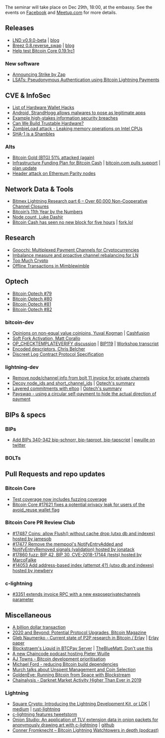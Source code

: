 The seminar will take place on Dec 29th, 18:00, at the embassy.
See the events on [Facebook](https://www.facebook.com/events/4023279627685983/)
and [Meetup.com](https://www.meetup.com/bitcoin-il/events/268212897)
for more details.

## Releases
- [LND v0.9.0-beta](https://github.com/lightningnetwork/lnd/releases/tag/v0.9.0-beta) | [blog](https://blog.lightning.engineering/announcement/2020/01/21/lnd-v0.9.html)
- [Breez 0.8.reverse_swap](https://github.com/breez/breezmobile/releases/tag/0.8.reverse_swap) | [blog](https://medium.com/breez-technology/reverse-submarine-swaps-another-step-towards-a-p2p-lightning-economy-bacb040fdca7)
- [Help test Bitcoin Core 0.19.1rc1](https://bitcoincore.org/bin/bitcoin-core-0.19.1/)

### New software
- [Announcing Strike by Zap](https://medium.com/@JimmyMow/announcing-strike-by-zap-4f578c7c8984)
- [LSATs: Pseudonymous Authentication using Bitcoin Lightning Payments](https://medium.com/tierion/lsats-pseudonymous-authentication-using-bitcoin-lightning-payments-459e209b4b36)

## CVE & InfoSec
- [List of Hardware Wallet Hacks](https://thecharlatan.github.io/List-Of-Hardware-Wallet-Hacks/)
- [Android, StrandHogg allows malwares to pose as legitimate apps](https://promon.co/security-news/strandhogg/)
- [Example high-stakes information security breaches](https://docs.google.com/document/d/1_smEDPWDVIaLuZ14Cm7KLHcWx4LkJ0DCTk8bcHjYy_Y/edit#heading=h.hqf76e8phc7g)
- [Can We Build Trustable Hardware?](https://www.bunniestudios.com/blog/?p=5706)
- [ZombieLoad attack - Leaking memory operations on Intel CPUs](https://media.ccc.de/v/36c3-10754-zombieload_attack)
- [SHA-1 is a Shambles](https://sha-mbles.github.io/)

### Alts
- [Bitcoin Gold (BTG) 51% attacked (again)](https://gist.github.com/metalicjames/71321570a105940529e709651d0a9765)
- [Infrastructure Funding Plan for Bitcoin Cash](https://medium.com/@jiangzhuoer/infrastructure-funding-plan-for-bitcoin-cash-131fdcd2412e) |
  [bitcoin.com pulls support](https://www.coindesk.com/roger-vers-mining-pool-pulls-support-for-bitcoin-cash-dev-fund-over-chain-split-threat) |
  [plan update](https://read.cash/@Jiang_Zhuoer_BTC.TOP_CEO/bch-miner-donation-plan-update-a45daad6)
- [Header attack on Ethereum Parity nodes](https://twitter.com/sdlerner/status/1211902701526749185)

## Network Data & Tools
- [Bitmex Lightning Research part 6 – Over 60,000 Non-Cooperative Channel Closures](https://blog.bitmex.com/lightning-network-part-6-over-60000-non-cooperative-channel-closures)
- [Bitcoin’s 11th Year by the Numbers](https://bitcoinmagazine.com/articles/happy-birthday-bitcoin-heres-a-look-at-bitcoins-11th-year-by-the-numbers)
- [Node count, Luke Dashjr](https://luke.dashjr.org/programs/bitcoin/files/charts/historical.html)
- [Bitcoin Cash has seen no new block for five hours](https://cointelegraph.com/news/bitcoin-cash-sees-no-blocks-for-5-hours-no-significant-backlog-due-to-low-usage) | [fork.lol](https://fork.lol/blocks/time)

## Research
- [Gnocchi: Multiplexed Payment Channels for Cryptocurrencies](https://www.semanticscholar.org/paper/Gnocchi-%3A-A-Multiplexed-Payment-Channel-Scheme-Pan-Tang/cbe604014e5cc5e6a7c340b549a21aeebdb32185)
- [Imbalance measure and proactive channel rebalancing for LN](https://arxiv.org/abs/1912.09555)
- [Too Much Crypto](https://eprint.iacr.org/2019/1492)
- [Offline Transactions in Mimblewimble](https://gist.github.com/DavidBurkett/32e33835b03f9101666690b7d6185203)

## Optech
- [Bitcoin Optech #79](https://bitcoinops.org/en/newsletters/2020/01/08/)
- [Bitcoin Optech #80](https://bitcoinops.org/en/newsletters/2020/01/15/)
- [Bitcoin Optech #81](https://bitcoinops.org/en/newsletters/2020/01/22/)
- [Bitcoin Optech #82](https://bitcoinops.org/en/newsletters/2020/01/29/)

### bitcoin-dev
- [Opinions on non-equal value coinjoins, Yuval Kogman](https://lists.linuxfoundation.org/pipermail/bitcoin-dev/2019-December/017541.html) | [Cashfusion](https://bitcoinmagazine.com/articles/)
- [Soft Fork Activation, Matt Corallo](https://lists.linuxfoundation.org/pipermail/bitcoin-dev/2020-January/017547.html)
- [OP_CHECKTEMPLATEVERIFY discussion](https://bitcointalk.org/index.php?topic=5220520.msg53710072) | [BIP119](https://github.com/bitcoin/bips/blob/0042dec548f8c819df7ea48fdeec78af21974384/bip-0119.mediawiki) | [Workshop transcript](https://diyhpl.us/wiki/transcripts/ctv-bip-review-workshop/)
- [Encoded descriptors, Chris Belcher](https://lists.linuxfoundation.org/pipermail/bitcoin-dev/2019-December/017529.html)
- [Discreet Log Contract Protocol Specification](https://lists.linuxfoundation.org/pipermail/bitcoin-dev/2020-January/017563.html)

### lightning-dev
- [Remove node/channel info from bolt 11 invoice for private channels](https://lists.linuxfoundation.org/pipermail/lightning-dev/2020-January/002435.html)
- [Decoy node_ids and short_channel_ids](https://lists.linuxfoundation.org/pipermail/lightning-dev/2020-January/002435.html) | [Optech's summary](https://bitcoinops.org/en/newsletters/2020/01/29/#breaking-the-link-between-utxos-and-unannounced-channels)
- [Layered commitments with eltoo](https://lists.linuxfoundation.org/pipermail/lightning-dev/2020-January/002448.html) | [Optech's summary](https://bitcoinops.org/en/newsletters/2020/01/29/#layered-commitments-with-eltoo)
- [Payswap - using a circular self-payment to hide the actual direction of payment](https://lists.linuxfoundation.org/pipermail/bitcoin-dev/2020-January/017595.html)

## BIPs & specs

### BIPs
- [Add BIPs 340-342 bip-schnorr, bip-taproot, bip-tapscript](https://github.com/bitcoin/bips/pull/876) | [pwuille on twitter](https://twitter.com/pwuille/status/1220502956023283718)

### BOLTs


## Pull Requests and repo updates

### Bitcoin Core
- [Test coverage now includes fuzzing coverage](https://twitter.com/MarcoFalke/status/1203174783300620288)
- [Bitcoin Core #17621 fixes a potential privacy leak for users of the avoid_reuse wallet flag](https://github.com/bitcoin/bitcoin/pull/17621)


### Bitcoin Core PR Review Club
- [#17487 Coins: allow Flush() without cache drop (utxo db and indexes) hosted by jamesob](https://bitcoincore.reviews/17487.html)
- [#17477 Remove the mempool's NotifyEntryAdded and NotifyEntryRemoved signals (validation) hosted by jonatack](https://bitcoincore.reviews/17477.html)
- [#17860 fuzz: BIP 42, BIP 30, CVE-2018-17144 (tests) hosted by MarcoFalke](https://bitcoincore.reviews/17860.html)
- [#14053 Add address-based index (attempt 4?) (utxo db and indexes) hosted by jnewbery](https://bitcoincore.reviews/14053.html)

### c-lightning
- [#3351 extends invoice RPC with a new exposeprivatechannels parameter](https://github.com/ElementsProject/lightning/issues/3351)


## Miscellaneous
- [A billion dollar transaction](https://twitter.com/lukechilds/status/1217155754668331009)
- [2020 and Beyond: Potential Protocol Upgrades, Bitcoin Magazine](https://bitcoinmagazine.com/articles/2020-and-beyond-bitcoins-potential-protocol-upgrades)
- [Gleb Naumenko - Current state of P2P research in Bitcoin / Erlay](https://www.youtube.com/watch?v=ZUWs00Anpaw) | [Erlay paper](https://arxiv.org/abs/1905.10518)
- [Blockstraem's Liquid in BTCPay Server](https://twitter.com/Blockstream/status/1217543901709553672) | [TheBlueMatt: Don't use this](https://twitter.com/TheBlueMatt/status/1217910311774302208?s=19)
- [A new Chaincode podcast hosting Pieter Wuille](https://podcast.chaincode.com/)
- [AJ Towns - Bitcoin development prioritisation](http://www.erisian.com.au/wordpress/2020/01/07/bitcoiner-maximalism)
- [Michael Ford - reducing Bitcoin build dependencies](https://blog.bitmex.com/build-systems-security-bitcoin-is-improving/)
- [Murch talks about Unspent Management and Coin Selection](https://www.youtube.com/watch?v=hrlNN3BSB6w)
- [GoldenEye: Running Bitcoin from Space with Blockstream](https://www.alexanderjsingleton.com/goldeneye-running-bitcoin-from-space-with-blockstream/)
- [Chainalysis - Darknet Market Activity Higher Than Ever in 2019](https://blog.chainalysis.com/reports/darknet-markets-cryptocurrency-2019)

### Lightning
- [Square Crypto: Introducing the Lightning Development Kit, or LDK](https://twitter.com/sqcrypto/status/1219669471369089024?s=19) | [medium](https://medium.com/@squarecrypto/what-were-building-lightning-development-kit-1ed58b0cab06) | [rust-lightning](https://github.com/rust-bitcoin/rust-lightning)
- [c-lightning features tweetstorm](https://twitter.com/clightningcomit/status/1212810910731063297)
- [Onion Studio: An application of TLV extension data in onion packets for anonymously drawing art with c-lightning](https://onion.studio) | [github](https://github.com/jarret/onionstudio)
- [Conner Fromknecht – Bitcoin Lightning Watchtowers in depth (podcast)](https://stephanlivera.com/episode/83/)

